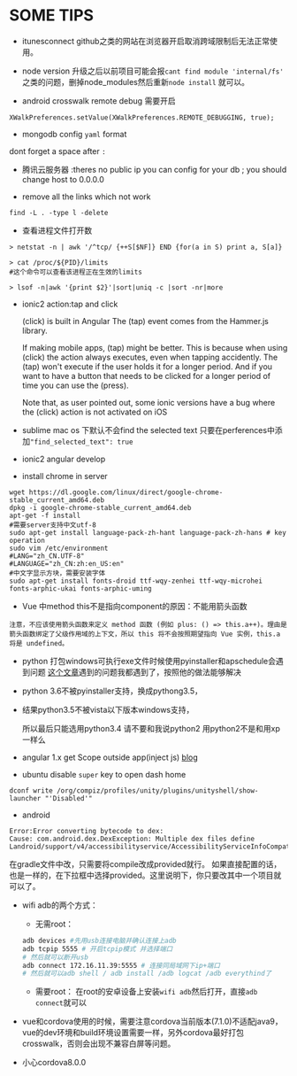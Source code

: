 # SOME TIPS 

* itunesconnect github之类的网站在浏览器开启取消跨域限制后无法正常使用。

* node version 升级之后以前项目可能会报` cant find module 'internal/fs' ` 之类的问题，删掉node_modules然后重新`node install` 就可以。

* android crosswalk remote debug 需要开启
```
XWalkPreferences.setValue(XWalkPreferences.REMOTE_DEBUGGING, true);
```

* mongodb config `yaml` format

dont forget a space after `:`

* 腾讯云服务器 :theres no public ip you can config for your db ;
you should change host to 0.0.0.0

* remove all the links which not work 
```
find -L . -type l -delete
```

* 查看进程文件打开数
```
> netstat -n | awk '/^tcp/ {++S[$NF]} END {for(a in S) print a, S[a]}

> cat /proc/${PID}/limits
#这个命令可以查看该进程正在生效的limits

> lsof -n|awk '{print $2}'|sort|uniq -c |sort -nr|more 
```


* ionic2 action:tap and click 
    
    (click) is built in Angular 
    The (tap) event comes from the Hammer.js library. 

    If making mobile apps, (tap) might be better. This is because when using (click) the action always executes, even when tapping accidently. The (tap) won't execute if the user holds it for a longer period. And if you want to have a button that needs to be clicked for a longer period of time you can use the (press).

    Note that, as user pointed out, some ionic versions have a bug where the (click) action is not activated on iOS

* sublime mac os 下默认不会find the selected text
	只要在perferences中添加`"find_selected_text": true`
	

* ionic2 angular develop 

* install chrome in server

```
wget https://dl.google.com/linux/direct/google-chrome-stable_current_amd64.deb
dpkg -i google-chrome-stable_current_amd64.deb
apt-get -f install
#需要server支持中文utf-8
sudo apt-get install language-pack-zh-hant language-pack-zh-hans # key operation
sudo vim /etc/environment
#LANG="zh_CN.UTF-8"
#LANGUAGE="zh_CN:zh:en_US:en"
#中文字显示方块，需要安装字体
sudo apt-get install fonts-droid ttf-wqy-zenhei ttf-wqy-microhei fonts-arphic-ukai fonts-arphic-uming
```

* Vue 中method this不是指向component的原因：不能用箭头函数
```
注意，不应该使用箭头函数来定义 method 函数 (例如 plus: () => this.a++)。理由是箭头函数绑定了父级作用域的上下文，所以 this 将不会按照期望指向 Vue 实例，this.a 将是 undefined。
```


* python 打包windows可执行exe文件时候使用pyinstaller和apschedule会遇到问题
[这个文章](http://www.cnblogs.com/ginponson/p/6079928.html)遇到的问题我都遇到了，按照他的做法能够解决

* python 3.6不被pyinstaller支持，换成pythong3.5，

* 结果python3.5不被vista以下版本windows支持，

    所以最后只能选用python3.4
    请不要和我说python2
    用python2不是和用xp一样么

* angular 1.x get Scope outside app(inject js) [blog](https://stackoverflow.com/questions/24595460/how-to-access-update-rootscope-from-outside-angular)

* ubuntu disable `super` key to open dash home
```
dconf write /org/compiz/profiles/unity/plugins/unityshell/show-launcher "'Disabled'"
```



* android 
```
Error:Error converting bytecode to dex:
Cause: com.android.dex.DexException: Multiple dex files define Landroid/support/v4/accessibilityservice/AccessibilityServiceInfoCompat$AccessibilityServiceInfoVersionImpl;
```
在gradle文件中改，只需要将compile改成provided就行。
如果直接配置的话，也是一样的，在下拉框中选择provided。这里说明下，你只要改其中一个项目就可以了。


* wifi adb的两个方式：

    - 无需root：
    ```bash
    adb devices #先用usb连接电脑并确认连接上adb
    adb tcpip 5555 # 开启tcpip模式 并选择端口
    # 然后就可以断开usb
    adb connect 172.16.11.39:5555 # 连接同局域网下ip+端口
    # 然后就可以adb shell / adb install /adb logcat /adb everythind了
    ```
    - 需要root：
    在root的安卓设备上安装`wifi adb`然后打开，直接`adb connect`就可以

* vue和cordova使用的时候，需要注意cordova当前版本(7.1.0)不适配java9，vue的dev环境和build环境设置需要一样，另外cordova最好打包crosswalk，否则会出现不兼容白屏等问题。

* 小心cordova8.0.0

